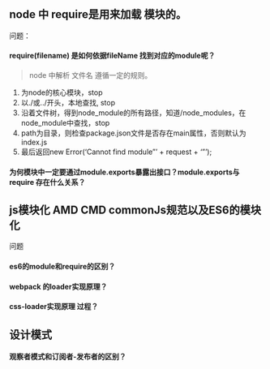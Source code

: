 ## node 中 require是用来加载 模块的。
问题：
#### require(filename) 是如何依据fileName 找到对应的module呢？
> node 中解析 文件名 遵循一定的规则。
1. 为node的核心模块，stop
2. 以./或../开头，本地查找, stop
3. 沿着文件树，得到node_module的所有路径，知道/node_modules，在node_module中查找，stop
4. path为目录，则检查package.json文件是否存在main属性，否则默认为index.js
5. 最后返回new Error(‘Cannot find module”’ + request + ‘”’);
#### 为何模块中一定要通过module.exports暴露出接口？module.exports与 require 存在什么关系？
## js模块化 AMD CMD commonJs规范以及ES6的模块化
问题
#### es6的module和require的区别？
#### webpack 的loader实现原理？
#### css-loader实现原理 过程？
## 设计模式
#### 观察者模式和订阅者-发布者的区别？



